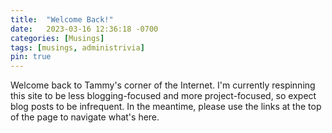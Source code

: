 ```yaml
---
title:  "Welcome Back!"
date:   2023-03-16 12:36:18 -0700
categories: [Musings]
tags: [musings, administrivia]
pin: true
---
```


Welcome back to Tammy's corner of the Internet. I'm currently respinning this site to be less blogging-focused and more project-focused, so expect blog posts to be infrequent. In the meantime, please use the links at the top of the page to navigate what's here.

